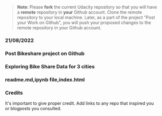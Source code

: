 >**Note**: Please **fork** the current Udacity repository so that you will have a **remote** repository in **your** Github account. Clone the remote repository to your local machine. Later, as a part of the project "Post your Work on Github", you will push your proposed changes to the remote repository in your Github account.

### 21/08/2022


### Post Bikeshare project on Github


### Exploring Bike Share Data for 3 cities


### readme.md,ipynb file,index.html


### Credits
It's important to give proper credit. Add links to any repo that inspired you or blogposts you consulted.

